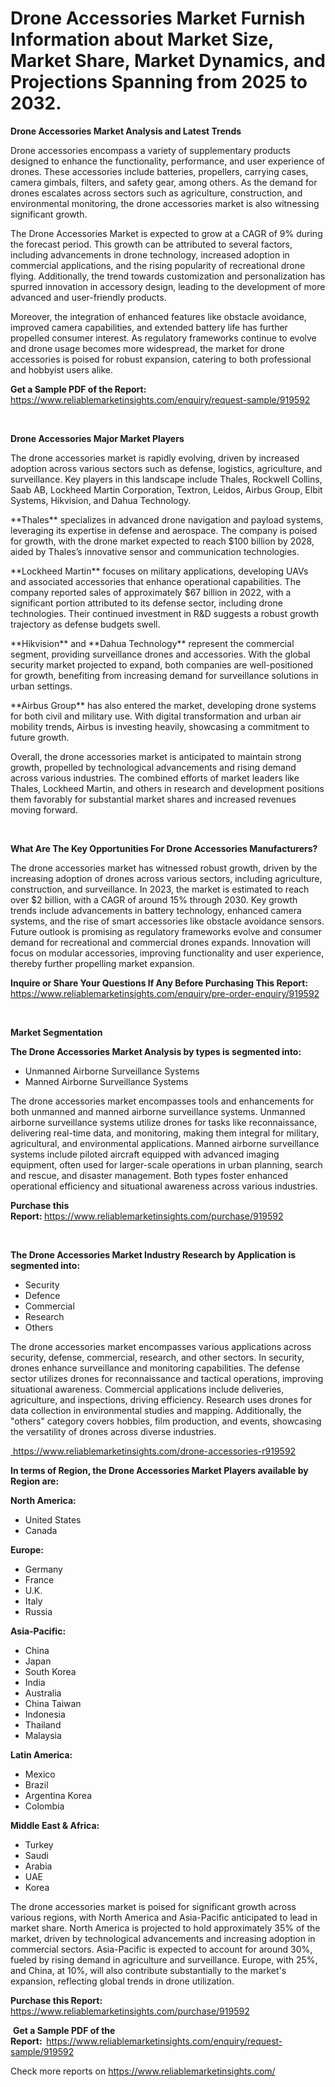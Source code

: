 <p><h1>Drone Accessories Market Furnish Information about Market Size, Market Share, Market Dynamics, and Projections Spanning from 2025 to 2032.</h1></p><p><strong>Drone Accessories Market Analysis and Latest Trends</strong></p>
<p><p>Drone accessories encompass a variety of supplementary products designed to enhance the functionality, performance, and user experience of drones. These accessories include batteries, propellers, carrying cases, camera gimbals, filters, and safety gear, among others. As the demand for drones escalates across sectors such as agriculture, construction, and environmental monitoring, the drone accessories market is also witnessing significant growth.</p><p>The Drone Accessories Market is expected to grow at a CAGR of 9% during the forecast period. This growth can be attributed to several factors, including advancements in drone technology, increased adoption in commercial applications, and the rising popularity of recreational drone flying. Additionally, the trend towards customization and personalization has spurred innovation in accessory design, leading to the development of more advanced and user-friendly products.</p><p>Moreover, the integration of enhanced features like obstacle avoidance, improved camera capabilities, and extended battery life has further propelled consumer interest. As regulatory frameworks continue to evolve and drone usage becomes more widespread, the market for drone accessories is poised for robust expansion, catering to both professional and hobbyist users alike.</p></p>
<p><strong>Get a Sample PDF of the Report:&nbsp;</strong> <a href="https://www.reliablemarketinsights.com/enquiry/request-sample/919592?utm_campaign=1994&utm_medium=2&utm_source=Github&utm_content=ia&utm_term=10022025&utm_id=drone-accessories">https://www.reliablemarketinsights.com/enquiry/request-sample/919592</a></p>
<p>&nbsp;</p>
<p><strong>Drone Accessories Major Market Players</strong></p>
<p><p>The drone accessories market is rapidly evolving, driven by increased adoption across various sectors such as defense, logistics, agriculture, and surveillance. Key players in this landscape include Thales, Rockwell Collins, Saab AB, Lockheed Martin Corporation, Textron, Leidos, Airbus Group, Elbit Systems, Hikvision, and Dahua Technology.</p><p>**Thales** specializes in advanced drone navigation and payload systems, leveraging its expertise in defense and aerospace. The company is poised for growth, with the drone market expected to reach $100 billion by 2028, aided by Thales’s innovative sensor and communication technologies.</p><p>**Lockheed Martin** focuses on military applications, developing UAVs and associated accessories that enhance operational capabilities. The company reported sales of approximately $67 billion in 2022, with a significant portion attributed to its defense sector, including drone technologies. Their continued investment in R&D suggests a robust growth trajectory as defense budgets swell.</p><p>**Hikvision** and **Dahua Technology** represent the commercial segment, providing surveillance drones and accessories. With the global security market projected to expand, both companies are well-positioned for growth, benefiting from increasing demand for surveillance solutions in urban settings.</p><p>**Airbus Group** has also entered the market, developing drone systems for both civil and military use. With digital transformation and urban air mobility trends, Airbus is investing heavily, showcasing a commitment to future growth.</p><p>Overall, the drone accessories market is anticipated to maintain strong growth, propelled by technological advancements and rising demand across various industries. The combined efforts of market leaders like Thales, Lockheed Martin, and others in research and development positions them favorably for substantial market shares and increased revenues moving forward.</p></p>
<p>&nbsp;</p>
<p><strong>What Are The Key Opportunities For Drone Accessories Manufacturers?</strong></p>
<p><p>The drone accessories market has witnessed robust growth, driven by the increasing adoption of drones across various sectors, including agriculture, construction, and surveillance. In 2023, the market is estimated to reach over $2 billion, with a CAGR of around 15% through 2030. Key growth trends include advancements in battery technology, enhanced camera systems, and the rise of smart accessories like obstacle avoidance sensors. Future outlook is promising as regulatory frameworks evolve and consumer demand for recreational and commercial drones expands. Innovation will focus on modular accessories, improving functionality and user experience, thereby further propelling market expansion.</p></p>
<p><strong>Inquire or Share Your Questions If Any Before Purchasing This Report:</strong> <a href="https://www.reliablemarketinsights.com/enquiry/pre-order-enquiry/919592?utm_campaign=1994&utm_medium=2&utm_source=Github&utm_content=ia&utm_term=10022025&utm_id=drone-accessories">https://www.reliablemarketinsights.com/enquiry/pre-order-enquiry/919592</a></p>
<p>&nbsp;</p>
<p><strong>Market Segmentation</strong></p>
<p><strong>The Drone Accessories Market Analysis by types is segmented into:</strong></p>
<p><ul><li>Unmanned Airborne Surveillance Systems</li><li>Manned Airborne Surveillance Systems</li></ul></p>
<p><p>The drone accessories market encompasses tools and enhancements for both unmanned and manned airborne surveillance systems. Unmanned airborne surveillance systems utilize drones for tasks like reconnaissance, delivering real-time data, and monitoring, making them integral for military, agricultural, and environmental applications. Manned airborne surveillance systems include piloted aircraft equipped with advanced imaging equipment, often used for larger-scale operations in urban planning, search and rescue, and disaster management. Both types foster enhanced operational efficiency and situational awareness across various industries.</p></p>
<p><strong>Purchase this Report:&nbsp;</strong><a href="https://www.reliablemarketinsights.com/purchase/919592?utm_campaign=1994&utm_medium=2&utm_source=Github&utm_content=ia&utm_term=10022025&utm_id=drone-accessories">https://www.reliablemarketinsights.com/purchase/919592</a></p>
<p>&nbsp;</p>
<p><strong>The Drone Accessories Market Industry Research by Application is segmented into:</strong></p>
<p><ul><li>Security</li><li>Defence</li><li>Commercial</li><li>Research</li><li>Others</li></ul></p>
<p><p>The drone accessories market encompasses various applications across security, defense, commercial, research, and other sectors. In security, drones enhance surveillance and monitoring capabilities. The defense sector utilizes drones for reconnaissance and tactical operations, improving situational awareness. Commercial applications include deliveries, agriculture, and inspections, driving efficiency. Research uses drones for data collection in environmental studies and mapping. Additionally, the "others" category covers hobbies, film production, and events, showcasing the versatility of drones across diverse industries.</p></p>
<p><a href="https://www.reliablemarketinsights.com/drone-accessories-r919592?utm_campaign=1994&utm_medium=2&utm_source=Github&utm_content=ia&utm_term=10022025&utm_id=drone-accessories">&nbsp;https://www.reliablemarketinsights.com/drone-accessories-r919592</a></p>
<p><strong>In terms of Region, the Drone Accessories Market Players available by Region are:</strong></p>
<p>
    <p> <strong> North America: </strong>
        <ul>
            <li>United States</li>
            <li>Canada</li>
        </ul>
        </p> 
    <p> <strong> Europe: </strong>
        <ul>
            <li>Germany</li>
            <li>France</li>
            <li>U.K.</li>
            <li>Italy</li>
            <li>Russia</li>
        </ul>
        </p> 
    <p> <strong> Asia-Pacific: </strong>
        <ul>
            <li>China</li>
            <li>Japan</li>
            <li>South Korea</li>
            <li>India</li>
            <li>Australia</li>
            <li>China Taiwan</li>
            <li>Indonesia</li>
            <li>Thailand</li>
            <li>Malaysia</li>
        </ul>
        </p> 
    <p> <strong> Latin America: </strong>
        <ul>
            <li>Mexico</li>
            <li>Brazil</li>
            <li>Argentina Korea</li>
            <li>Colombia</li>
        </ul>
        </p> 
    <p> <strong> Middle East & Africa: </strong>
        <ul>
            <li>Turkey</li>
            <li>Saudi</li>
            <li>Arabia</li>
            <li>UAE</li>
            <li>Korea</li>
        </ul>
    </p>
    </p>
<p><p>The drone accessories market is poised for significant growth across various regions, with North America and Asia-Pacific anticipated to lead in market share. North America is projected to hold approximately 35% of the market, driven by technological advancements and increasing adoption in commercial sectors. Asia-Pacific is expected to account for around 30%, fueled by rising demand in agriculture and surveillance. Europe, with 25%, and China, at 10%, will also contribute substantially to the market's expansion, reflecting global trends in drone utilization.</p></p>
<p><strong>Purchase this Report: </strong><a href="https://www.reliablemarketinsights.com/purchase/919592?utm_campaign=1994&utm_medium=2&utm_source=Github&utm_content=ia&utm_term=10022025&utm_id=drone-accessories">https://www.reliablemarketinsights.com/purchase/919592</a></p>
<p>&nbsp;<strong>Get a Sample PDF of the Report:&nbsp;&nbsp;</strong><a href="https://www.reliablemarketinsights.com/enquiry/request-sample/919592?utm_campaign=1994&utm_medium=2&utm_source=Github&utm_content=ia&utm_term=10022025&utm_id=drone-accessories">https://www.reliablemarketinsights.com/enquiry/request-sample/919592</a></p>
<p><strong></strong></p>
<p>Check more reports on <a href="https://www.reliablemarketinsights.com/?utm_campaign=1994&utm_medium=2&utm_source=Github&utm_content=ia&utm_term=10022025&utm_id=drone-accessories">https://www.reliablemarketinsights.com/</a></p>